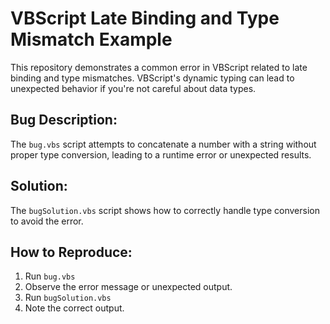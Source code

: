 # VBScript Late Binding and Type Mismatch Example

This repository demonstrates a common error in VBScript related to late binding and type mismatches.  VBScript's dynamic typing can lead to unexpected behavior if you're not careful about data types.

## Bug Description:
The `bug.vbs` script attempts to concatenate a number with a string without proper type conversion, leading to a runtime error or unexpected results. 

## Solution:
The `bugSolution.vbs` script shows how to correctly handle type conversion to avoid the error.

## How to Reproduce:
1.  Run `bug.vbs`
2.  Observe the error message or unexpected output.
3.  Run `bugSolution.vbs`
4.  Note the correct output.
